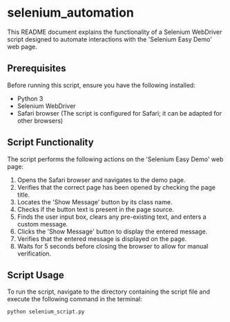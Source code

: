 # selenium_automation

This README document explains the functionality of a Selenium WebDriver script designed to automate interactions with the 'Selenium Easy Demo' web page.

## Prerequisites

Before running this script, ensure you have the following installed:

- Python 3
- Selenium WebDriver
- Safari browser (The script is configured for Safari; it can be adapted for other browsers)

## Script Functionality

The script performs the following actions on the 'Selenium Easy Demo' web page:

1. Opens the Safari browser and navigates to the demo page.
2. Verifies that the correct page has been opened by checking the page title.
3. Locates the 'Show Message' button by its class name.
4. Checks if the button text is present in the page source.
5. Finds the user input box, clears any pre-existing text, and enters a custom message.
6. Clicks the 'Show Message' button to display the entered message.
7. Verifies that the entered message is displayed on the page.
8. Waits for 5 seconds before closing the browser to allow for manual verification.

## Script Usage

To run the script, navigate to the directory containing the script file and execute the following command in the terminal:

```bash
python selenium_script.py
```

